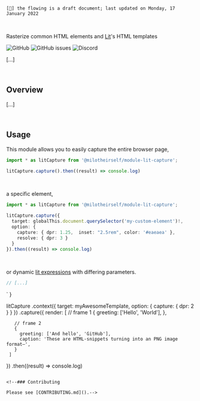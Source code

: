 <br>

`[🔖] the flowing is a draft document; last updated on Monday, 17 January 2022`

<br>

Rasterize common HTML elements and [Lit](https://github.com/lit/lit)'s HTML templates

![GitHub](https://img.shields.io/github/license/MiloTheirself/module-lit-capture?label=License)
![GitHub issues](https://img.shields.io/github/issues/MiloTheirself/module-lit-capture?label=Issues)
![Discord](https://img.shields.io/discord/494388532270465024?label=Discord)

[...]

<br>

<!--## Documentation

Full documentation is available at [applic.dev](https://applic.dev/outline/module-lit-capture).

<br>-->

## Overview

[...]

<br>

## Usage

This module allows you to easily capture the entire browser page, 

```typescript
import * as litCapture from '@milotheirself/module-lit-capture';

litCapture.capture().then((result) => console.log)
```

<br>

a specific element, 

```typescript
import * as litCapture from '@milotheirself/module-lit-capture';

litCapture.capture({ 
  target: globalThis.document.querySelector('my-custom-element')!, 
  option: { 
    capture: { dpr: 1.25,  inset: "2.5rem", color: '#eaeaea' },
    resolve: { dpr: 3 }
  } 
}).then((result) => console.log) 
```

<br>

or dynamic [lit expressions](https://lit.dev/docs/templates/expressions/) with differing parameters.

```typescript
// [...]
```

<!--```typescript
import { html, css, nothing } from 'lit';
import { context } from '@milotheirself/module-html-capture';
import * as litCapture from '@milotheirself/module-lit-capture';

const myAwesomeTemplate = {
  styles: () => css`
    /* ... */
  `
  render: (option) => html`
    <!-- ... -->
  `
}

litCapture
  .context({
    target: myAwesomeTemplate, 
    option: { capture: { dpr: 2 } } 
  })
  .capture({
    render: [
       // frame 1
       {
         greeting: ['Hello', 'World'], 
       },

       // frame 2
       {
         greeting: ['And hello', 'GitHub'],
         caption: 'These are HTML-snippets turning into an PNG image format–',
       }
     ]
  })
  .then((result) => console.log)
```-->

<!--### Contributing

Please see [CONTRIBUTING.md]().-->
